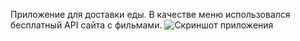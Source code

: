 Приложение для доставки еды. В качестве меню использовался бесплатный API сайта с фильмами.
![Скриншот приложения](https://user-images.githubusercontent.com/100588670/162959265-c0ad4ec2-ca6a-49f6-9bcd-5dc206f2a61f.png)

